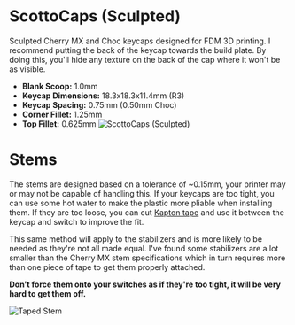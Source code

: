 # ScottoCaps (Sculpted)

Sculpted Cherry MX and Choc keycaps designed for FDM 3D printing. I recommend putting the back of the keycap towards the build plate. By doing this, you'll hide any texture on the back of the cap where it won't be as visible.

- **Blank Scoop:** 1.0mm
- **Keycap Dimensions:** 18.3x18.3x11.4mm (R3)
- **Keycap Spacing:** 0.75mm (0.50mm Choc)
- **Corner Fillet:** 1.25mm
- **Top Fillet:** 0.625mm
![ScottoCaps (Sculpted)](https://github.com/user-attachments/assets/92c0331c-eeff-415e-b5e9-bd6f4c5dbf80)

# Stems

The stems are designed based on a tolerance of ~0.15mm, your printer may or may not be capable of handling this. If your keycaps are too tight, you can use some hot water to make the plastic more pliable when installing them. If they are too loose, you can cut [Kapton tape](https://amzn.to/45GeFFr) and use it between the keycap and switch to improve the fit.

This same method will apply to the stabilizers and is more likely to be needed as they're not all made equal. I've found some stabilizers are a lot smaller than the Cherry MX stem specifications which in turn requires more than one piece of tape to get them properly attached.

**Don't force them onto your switches as if they're too tight, it will be very hard to get them off.**

![Taped Stem](https://github.com/joe-scotto/scottokeebs/assets/8194147/4f1f5602-bea6-4b5c-ba0c-8db53eb33b19)
